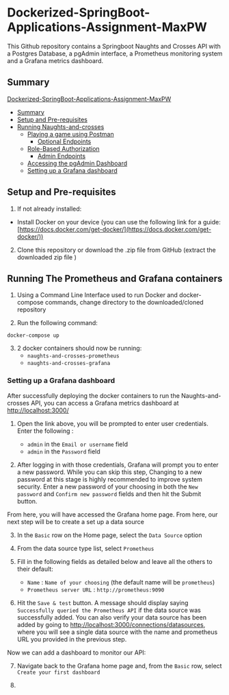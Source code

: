 # Dockerized-SpringBoot-Applications-Assignment-MaxPW
 
This Github repository contains a Springboot Naughts and Crosses API with a Postgres Database, a pgAdmin interface, a Prometheus monitoring system and a Grafana metrics dashboard. 

## Summary

[Dockerized-SpringBoot-Applications-Assignment-MaxPW](#dockerized-springboot-applications-assignment-maxpw)
* [Summary](#summary)
* [Setup and Pre-requisites](#setup-and-pre-requisites)
* [Running Naughts-and-crosses](#running-naughts-and-crosses)
    * [Playing a game using Postman](#playing-a-game-using-postman)
        * [Optional Endpoints](#optional-endpoints)
    * [Role-Based Authorization](#role-based-authentication)
        * [Admin Endpoints](#admin-endpoints)
    * [Accessing the pgAdmin Dashboard](#accessing-the-pgadmin-dashboard)
    * [Setting up a Grafana dashboard](#setting-up-a-grafana-dashboard)


## Setup and Pre-requisites

1. If not already installed:

-  Install Docker on your device (you can use the following link for a guide: [https://docs.docker.com/get-docker/](https://docs.docker.com/get-docker/))

2. Clone this repository or download the .zip file from GitHub (extract the downloaded zip file )

## Running The Prometheus and Grafana containers

1. Using a Command Line Interface used to run Docker and docker-compose commands, change directory to the downloaded/cloned repository

2. Run the following command: 

```
docker-compose up
```

3. 2 docker containers should now be running:
    * `naughts-and-crosses-prometheus`
    * `naughts-and-crosses-grafana`

### Setting up a Grafana dashboard

After successfully deploying the docker containers to run the Naughts-and-crosses API, you can access a Grafana metrics dashboard at [http://localhost:3000/](http://localhost:3000/)

1. Open the link above, you will be prompted to enter user credentials. Enter the following :
    * `admin` in the `Email or username` field
    * `admin` in the `Password` field

2. After logging in with those credentials, Grafana will prompt you to enter a new password. While you can skip this step, Changing to a new password at this stage is highly recommended to improve system security. Enter a new password of your choosing in both the `New password` and `Confirm new password` fields and then hit the Submit button.

From here, you will have accessed the Grafana home page. From here, our next step will be to create a set up a data source

3. In the `Basic` row on the Home page, select the `Data Source` option

4. From the data source type list, select `Prometheus`

5. Fill in the following fields as detailed below and leave all the others to their default:
    * `Name` : `Name of your choosing` (the default name will be `prometheus`)
    * `Prometheus server URL` : `http://prometheus:9090`

6. Hit the `Save & test` button. A message should display saying `Successfully queried the Prometheus API` if the data source was successfully added. You can also verify your data source has been added by going to [http://localhost:3000/connections/datasources](http://localhost:3000/connections/datasources), where you will see a single data source with the name and prometheus URL you provided in the previous step.

Now we can add a dashboard to monitor our API:

7. Navigate back to the Grafana home page and, from the `Basic` row, select `Create your first dashboard`

8. 